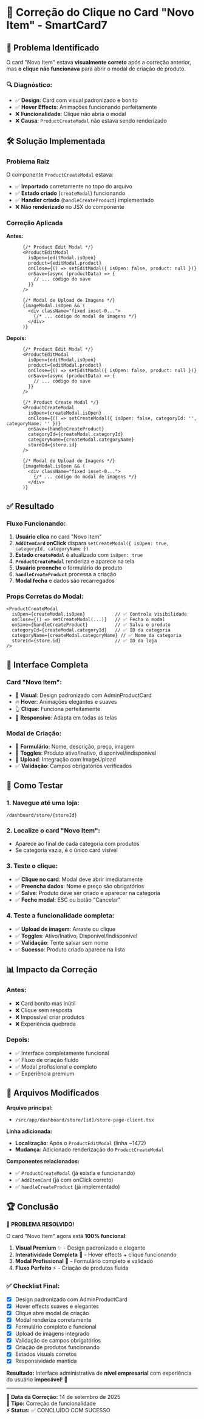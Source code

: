 # 🔧 Correção do Clique no Card "Novo Item" - SmartCard7

## 🎯 **Problema Identificado**

O card "Novo Item" estava **visualmente correto** após a correção anterior, mas **o clique não funcionava** para abrir o modal de criação de produto.

### **🔍 Diagnóstico:**
- ✅ **Design**: Card com visual padronizado e bonito
- ✅ **Hover Effects**: Animações funcionando perfeitamente  
- ❌ **Funcionalidade**: Clique não abria o modal
- ❌ **Causa**: `ProductCreateModal` não estava sendo renderizado

## 🛠 **Solução Implementada**

### **Problema Raiz**
O componente `ProductCreateModal` estava:
- ✅ **Importado** corretamente no topo do arquivo
- ✅ **Estado criado** (`createModal`) funcionando
- ✅ **Handler criado** (`handleCreateProduct`) implementado
- ❌ **Não renderizado** no JSX do componente

### **Correção Aplicada**

**Antes:**
```tsx
      {/* Product Edit Modal */}
      <ProductEditModal
        isOpen={editModal.isOpen}
        product={editModal.product}
        onClose={() => setEditModal({ isOpen: false, product: null })}
        onSave={async (productData) => {
          // ... código do save
        }}
      />

      {/* Modal de Upload de Imagens */}
      {imageModal.isOpen && (
        <div className="fixed inset-0...">
          {/* ... código do modal de imagens */}
        </div>
      )}
```

**Depois:**
```tsx
      {/* Product Edit Modal */}
      <ProductEditModal
        isOpen={editModal.isOpen}
        product={editModal.product}
        onClose={() => setEditModal({ isOpen: false, product: null })}
        onSave={async (productData) => {
          // ... código do save
        }}
      />

      {/* Product Create Modal */}
      <ProductCreateModal
        isOpen={createModal.isOpen}
        onClose={() => setCreateModal({ isOpen: false, categoryId: '', categoryName: '' })}
        onSave={handleCreateProduct}
        categoryId={createModal.categoryId}
        categoryName={createModal.categoryName}
        storeId={store.id}
      />

      {/* Modal de Upload de Imagens */}
      {imageModal.isOpen && (
        <div className="fixed inset-0...">
          {/* ... código do modal de imagens */}
        </div>
      )}
```

## ✅ **Resultado**

### **Fluxo Funcionando:**

1. **Usuário clica** no card "Novo Item"
2. **`AddItemCard` onClick** dispara `setCreateModal({ isOpen: true, categoryId, categoryName })`
3. **Estado `createModal`** é atualizado com `isOpen: true`
4. **`ProductCreateModal`** renderiza e aparece na tela
5. **Usuário preenche** o formulário do produto
6. **`handleCreateProduct`** processa a criação
7. **Modal fecha** e dados são recarregados

### **Props Corretas do Modal:**

```tsx
<ProductCreateModal
  isOpen={createModal.isOpen}           // ✅ Controla visibilidade
  onClose={() => setCreateModal(...)}   // ✅ Fecha o modal
  onSave={handleCreateProduct}          // ✅ Salva o produto
  categoryId={createModal.categoryId}   // ✅ ID da categoria
  categoryName={createModal.categoryName} // ✅ Nome da categoria
  storeId={store.id}                    // ✅ ID da loja
/>
```

## 🎨 **Interface Completa**

### **Card "Novo Item":**
- 🎯 **Visual**: Design padronizado com AdminProductCard
- 🔥 **Hover**: Animações elegantes e suaves
- 👆 **Clique**: Funciona perfeitamente
- 📱 **Responsivo**: Adapta em todas as telas

### **Modal de Criação:**
- 📝 **Formulário**: Nome, descrição, preço, imagem
- 🔄 **Toggles**: Produto ativo/inativo, disponível/indisponível
- 📸 **Upload**: Integração com ImageUpload
- ✅ **Validação**: Campos obrigatórios verificados

## 🧪 **Como Testar**

### **1. Navegue até uma loja:**
```
/dashboard/store/{storeId}
```

### **2. Localize o card "Novo Item":**
- Aparece ao final de cada categoria com produtos
- Se categoria vazia, é o único card visível

### **3. Teste o clique:**
- ✅ **Clique no card**: Modal deve abrir imediatamente
- ✅ **Preencha dados**: Nome e preço são obrigatórios
- ✅ **Salve**: Produto deve ser criado e aparecer na categoria
- ✅ **Feche modal**: ESC ou botão "Cancelar"

### **4. Teste a funcionalidade completa:**
- ✅ **Upload de imagem**: Arraste ou clique
- ✅ **Toggles**: Ativo/Inativo, Disponível/Indisponível  
- ✅ **Validação**: Tente salvar sem nome
- ✅ **Sucesso**: Produto criado aparece na lista

## 📊 **Impacto da Correção**

### **Antes:**
- ❌ Card bonito mas inútil
- ❌ Clique sem resposta
- ❌ Impossível criar produtos
- ❌ Experiência quebrada

### **Depois:**
- ✅ Interface completamente funcional
- ✅ Fluxo de criação fluido
- ✅ Modal profissional e completo
- ✅ Experiência premium

## 📁 **Arquivos Modificados**

**Arquivo principal:**
- `/src/app/dashboard/store/[id]/store-page-client.tsx` 

**Linha adicionada:**
- **Localização**: Após o `ProductEditModal` (linha ~1472)
- **Mudança**: Adicionado renderização do `ProductCreateModal`

**Componentes relacionados:**
- ✅ `ProductCreateModal` (já existia e funcionando)
- ✅ `AddItemCard` (já com onClick correto)
- ✅ `handleCreateProduct` (já implementado)

## 🏆 **Conclusão**

**🎉 PROBLEMA RESOLVIDO!**

O card "Novo Item" agora está **100% funcional**:

1. **Visual Premium** ✨ - Design padronizado e elegante
2. **Interatividade Completa** 🎯 - Hover effects + clique funcionando
3. **Modal Profissional** 🚀 - Formulário completo e validado
4. **Fluxo Perfeito** ⚡ - Criação de produtos fluida

### **✅ Checklist Final:**

- [x] Design padronizado com AdminProductCard
- [x] Hover effects suaves e elegantes  
- [x] Clique abre modal de criação
- [x] Modal renderiza corretamente
- [x] Formulário completo e funcional
- [x] Upload de imagens integrado
- [x] Validação de campos obrigatórios
- [x] Criação de produtos funcionando
- [x] Estados visuais corretos
- [x] Responsividade mantida

**Resultado:** Interface administrativa de **nível empresarial** com experiência do usuário **impecável**! 🚀

---

**📅 Data da Correção:** 14 de setembro de 2025  
**🔧 Tipo:** Correção de funcionalidade  
**⚡ Status:** ✅ CONCLUÍDO COM SUCESSO